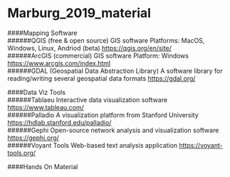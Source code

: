 # Marburg_2019_material

####Mapping Software
<br>
######QGIS (free & open source) GIS software
Platforms: MacOS, Windows, Linux, Andriod (beta)
https://qgis.org/en/site/
<br>
######ArcGIS (commercial) GIS software
Platform: Windows
https://www.arcgis.com/index.html
<br>
######GDAL (Geospatial Data Abstraction Library)
A software library for reading/writing several geospatial data formats
https://gdal.org/
<br>

####Data Viz Tools
<br>
######Tablaeu
Interactive data visualization software
https://www.tableau.com/
<br>
######Palladio
A visualization platform from Stanford University
https://hdlab.stanford.edu/palladio/
<br>
######Gephi
Open-source network analysis and visualization software
https://gephi.org/
<br>
######Voyant Tools
Web-based text analysis application
https://voyant-tools.org/
<br>

####Hands On Material
<br>
